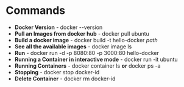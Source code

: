# Commands
- **Docker Version** - docker --version
- **Pull an Images from docker hub** - docker pull ubuntu
- **Build a docker image** - docker build -t hello-docker *path*
- **See all the available images** - docker image ls
- **Run** - docker run -d -p 8080:80 -p 3000:80 hello-docker
- **Running a Container in interactive mode** - docker run -it ubuntu
- **Running Containers** - docker container ls __or__ docker ps -a
- **Stopping** - docker stop docker-id
- **Delete Container** - docker rm docker-id